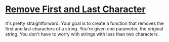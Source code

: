 # [Remove First and Last Character](https://www.codewars.com/kata/56bc28ad5bdaeb48760009b0)
It's pretty straightforward. Your goal is to create a function that removes the first and last characters of a string. You're given one parameter, the original string.  You don't have to worry with strings with less than two characters.